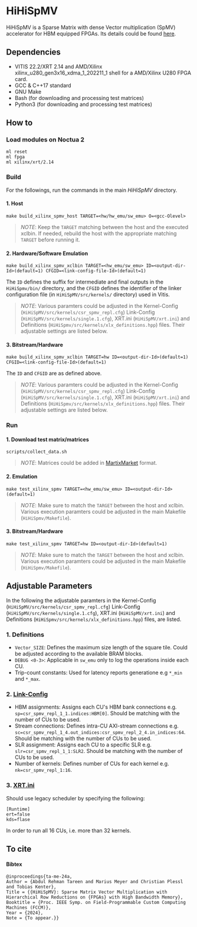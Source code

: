 # HiHiSpMV

HiHiSpMV is a Sparse Matrix with dense Vector multiplication (SpMV) accelerator for HBM equipped FPGAs. Its details could be found [here](tobeadded.com).

## Dependencies
* VITIS 22.2/XRT 2.14 and AMD/Xilinx xilinx_u280_gen3x16_xdma_1_202211_1 shell for a AMD/Xilinx U280 FPGA card.
* GCC & C++17 standard
* GNU Make
* Bash (for downloading and processing test matrices)
* Python3 (for downloading and processing test matrices)

## How to

### Load modules on Noctua 2

```
ml reset
ml fpga
ml xilinx/xrt/2.14
```

### Build

For the followings, run the commands in the main *HiHiSpMV* directory.

#### 1. Host

``make build_xilinx_spmv_host TARGET=<hw/hw_emu/sw_emu> O=<gcc-Olevel>``

> *NOTE*: Keep the ``TARGET`` matching between the host and the executed xclbin. 
> If needed, rebuild the host with the appropriate matching ``TARGET`` before running it.

#### 2. Hardware/Software Emulation

``make build_xilinx_spmv_xclbin TARGET=<hw_emu/sw_emu> ID=<output-dir-Id>(default=1) CFGID=<link-config-file-Id>(default=1)``

The ``ID`` defines the suffix for intermediate and final outputs in the ``HiHiSpmv/bin/`` directory, and the ``CFGID`` defines the identifier of the linker configuration file (in ``HiHiSpMV/src/kernels/`` directory) used in Vitis.

> *NOTE*: Various paramters could be adjusted in the Kernel-Config (``HiHiSpMV/src/kernels/csr_spmv_repl.cfg``) Link-Config (``HiHiSpMV/src/kernels/single.1.cfg``), XRT.ini (``HiHiSpMV/xrt.ini``) and Definitions (``HiHiSpmv/src/kernels/xlx_definitions.hpp``) files.
Their adjustable settings are listed below.


#### 3. Bitstream/Hardware 

``make build_xilinx_spmv_xclbin TARGET=hw ID=<output-dir-Id>(default=1) CFGID=<link-config-file-Id>(default=1)``

The ``ID`` and ``CFGID`` are as defined above.

> *NOTE*: Various paramters could be adjusted in the Kernel-Config (``HiHiSpMV/src/kernels/csr_spmv_repl.cfg``) Link-Config (``HiHiSpMV/src/kernels/single.1.cfg``), XRT.ini (``HiHiSpMV/xrt.ini``) and Definitions (``HiHiSpmv/src/kernels/xlx_definitions.hpp``) files.
Their adjustable settings are listed below.
### Run

#### 1. Download test matrix/matrices

``scripts/collect_data.sh``

> *NOTE*: Matrices could be added in [MartixMarket](https://math.nist.gov/MatrixMarket/formats.html) format.

#### 2. Emulation

``make test_xilinx_spmv TARGET=<hw_emu/sw_emu> ID=<output-dir-Id>(default=1)``

> *NOTE*: Make sure to match the ``TARGET`` between the host and xclbin. Various execution paramters could be adjusted in the main Makefile (``HiHiSpmv/Makefile``).

#### 3. Bitstream/Hardware

``make test_xilinx_spmv TARGET=hw ID=<output-dir-Id>(default=1)``

> *NOTE*: Make sure to match the ``TARGET`` between the host and xclbin. Various execution paramters could be adjusted in the main Makefile (``HiHiSpmv/Makefile``).

## Adjustable Parameters

In the following the adjustable paramters in the Kernel-Config (``HiHiSpMV/src/kernels/csr_spmv_repl.cfg``) Link-Config (``HiHiSpMV/src/kernels/single.1.cfg``), XRT.ini (``HiHiSpMV/xrt.ini``) and Definitions (``HiHiSpmv/src/kernels/xlx_definitions.hpp``) files, are listed.

### 1. Definitions

- ``Vector_SIZE``: Defines the maximum size length of the square tile. Could be adjusted according to the available BRAM blocks.
- ``DEBUG <0-3>``: Applicable in ``sw_emu`` only to log the operations inside each CU.
- Trip-count constants: Used for latency reports generatione e.g ``*_min`` and ``*_max``.

### 2. [Link-Config](https://docs.amd.com/r/2022.2-English/ug1393-vitis-application-acceleration/Getting-Started-with-Vitis)

- HBM assignments: Assigns each CU's HBM bank connections e.g. ``sp=csr_spmv_repl_1_1.indices:HBM[0]``. Should be matching with the number of CUs to be used.
- Stream connections: Defines intra-CU AXI-stream connections e.g. ``sc=csr_spmv_repl_1_4.out_indices:csr_spmv_repl_2_4.in_indices:64``. Should be matching with the number of CUs to be used.
- SLR assignment: Assigns each CU to a specific SLR e.g. ``slr=csr_spmv_repl_1_1:SLR2``.
 Should be matching with the number of CUs to be used.
- Number of kernels: Defines number of CUs for each kernel e.g. ``nk=csr_spmv_repl_1:16``.

### 3. [XRT.ini](https://docs.amd.com/r/2022.2-English/ug1393-vitis-application-acceleration/xrt.ini-File)


Should use legacy scheduler by specifying the following: 
```
[Runtime] 
ert=false
kds=flase
```
In order to run all 16 CUs, i.e. more than 32 kernels.

## To cite

#### Bibtex

    @inproceedings{ta-me-24a,
    Author = {Abdul Rehman Tareen and Marius Meyer and Christian Plessl and Tobias Kenter},
    Title = {{HiHiSpMV}: Sparse Matrix Vector Multiplication with Hierarchical Row Reductions on {FPGAs} with High Bandwidth Memory},
    Booktitle = {Proc. IEEE Symp. on Field-Programmable Custom Computing Machines (FCCM)},
    Year = {2024},
    Note = {To appear.}}

